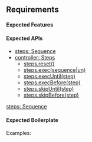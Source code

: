 ## Requirements

#### Expected Features 



#### Expected APIs
- [steps: Sequence](#steps-sequence)
- [controller: Steps](#controller-steps)
  * [steps.reset()](#steps-reset)
  * [steps.exec(sequence|un)](#steps-exec)
  * [steps.execUntil(step)](#steps-execUntil)
  * [steps.execBefore(step)](#steps-execBefore)
  * [steps.skipUntil(step)](#steps-skipUntil)
  * [steps.skipBefore(step)](#steps-skipBefore)


[steps: Sequence](#steps-sequence)



#### Expected Boilerplate

Examples: 

```javascript

```
